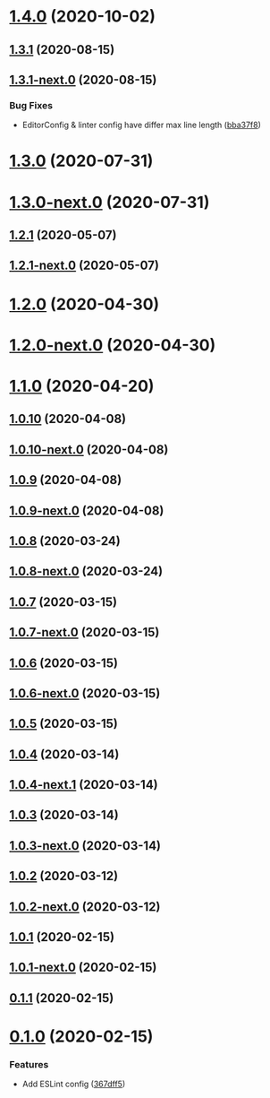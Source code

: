# [1.4.0](https://github.com/skypilot-dev/eslint-config-typescript/compare/v1.4.0-next.0...v1.4.0) (2020-10-02)



## [1.3.1](https://github.com/skypilot-dev/eslint-config-typescript/compare/v1.3.1-next.0...v1.3.1) (2020-08-15)



## [1.3.1-next.0](https://github.com/skypilot-dev/eslint-config-typescript/compare/v1.3.0...v1.3.1-next.0) (2020-08-15)


### Bug Fixes

* EditorConfig & linter config have differ max line length ([bba37f8](https://github.com/skypilot-dev/eslint-config-typescript/commit/bba37f8601456777a016d00b3ec710ec71b2a95f))



# [1.3.0](https://github.com/skypilot-dev/eslint-config-typescript/compare/v1.3.0-next.0...v1.3.0) (2020-07-31)



# [1.3.0-next.0](https://github.com/skypilot-dev/eslint-config-typescript/compare/v1.2.2-next.0...v1.3.0-next.0) (2020-07-31)



## [1.2.1](https://github.com/skypilot-dev/eslint-config-typescript/compare/v1.2.1-next.0...v1.2.1) (2020-05-07)



## [1.2.1-next.0](https://github.com/skypilot-dev/eslint-config-typescript/compare/v1.2.0...v1.2.1-next.0) (2020-05-07)



# [1.2.0](https://github.com/skypilot-dev/eslint-config-typescript/compare/v1.2.0-next.0...v1.2.0) (2020-04-30)



# [1.2.0-next.0](https://github.com/skypilot-dev/eslint-config-typescript/compare/v1.1.0...v1.2.0-next.0) (2020-04-30)



# [1.1.0](https://github.com/skypilot-dev/eslint-config-typescript/compare/v1.1.0-next.0...v1.1.0) (2020-04-20)



## [1.0.10](https://github.com/skypilot-dev/eslint-config-typescript/compare/v1.0.10-next.0...v1.0.10) (2020-04-08)



## [1.0.10-next.0](https://github.com/skypilot-dev/eslint-config-typescript/compare/v1.0.9...v1.0.10-next.0) (2020-04-08)



## [1.0.9](https://github.com/skypilot-dev/eslint-config-typescript/compare/v1.0.9-next.0...v1.0.9) (2020-04-08)



## [1.0.9-next.0](https://github.com/skypilot-dev/eslint-config-typescript/compare/v1.0.8...v1.0.9-next.0) (2020-04-08)



## [1.0.8](https://github.com/skypilot-dev/eslint-config-typescript/compare/v1.0.8-next.0...v1.0.8) (2020-03-24)



## [1.0.8-next.0](https://github.com/skypilot-dev/eslint-config-typescript/compare/v1.0.7...v1.0.8-next.0) (2020-03-24)



## [1.0.7](https://github.com/skypilot-dev/eslint-config-typescript/compare/v1.0.7-next.0...v1.0.7) (2020-03-15)



## [1.0.7-next.0](https://github.com/skypilot-dev/eslint-config-typescript/compare/v1.0.6...v1.0.7-next.0) (2020-03-15)



## [1.0.6](https://github.com/skypilot-dev/eslint-config-typescript/compare/v1.0.6-next.0...v1.0.6) (2020-03-15)



## [1.0.6-next.0](https://github.com/skypilot-dev/eslint-config-typescript/compare/v1.0.5...v1.0.6-next.0) (2020-03-15)



## [1.0.5](https://github.com/skypilot-dev/eslint-config-typescript/compare/v1.0.5-next.0...v1.0.5) (2020-03-15)



## [1.0.4](https://github.com/skypilot-dev/eslint-config-typescript/compare/v1.0.4-next.1...v1.0.4) (2020-03-14)



## [1.0.4-next.1](https://github.com/skypilot-dev/eslint-config-typescript/compare/v1.0.3...v1.0.4-next.1) (2020-03-14)



## [1.0.3](https://github.com/skypilot-dev/eslint-config-typescript/compare/v1.0.3-next.0...v1.0.3) (2020-03-14)



## [1.0.3-next.0](https://github.com/skypilot-dev/eslint-config-typescript/compare/v1.0.2...v1.0.3-next.0) (2020-03-14)



## [1.0.2](https://github.com/skypilot-dev/eslint-config-typescript/compare/v1.0.2-next.0...v1.0.2) (2020-03-12)



## [1.0.2-next.0](https://github.com/skypilot-dev/eslint-config-typescript/compare/v1.0.1...v1.0.2-next.0) (2020-03-12)



## [1.0.1](https://github.com/skypilot-dev/eslint-config-typescript/compare/v1.0.1-next.0...v1.0.1) (2020-02-15)



## [1.0.1-next.0](https://github.com/skypilot-dev/eslint-config-typescript/compare/v0.1.1...v1.0.1-next.0) (2020-02-15)



## [0.1.1](https://github.com/skypilot-dev/eslint-config-typescript/compare/v0.1.0...v0.1.1) (2020-02-15)



# [0.1.0](https://github.com/skypilot-dev/eslint-config-typescript/compare/367dff59fa8a51e6135ea0b6b327466c9715b4ff...v0.1.0) (2020-02-15)


### Features

* Add ESLint config ([367dff5](https://github.com/skypilot-dev/eslint-config-typescript/commit/367dff59fa8a51e6135ea0b6b327466c9715b4ff))



